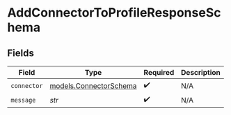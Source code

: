 # AddConnectorToProfileResponseSchema


## Fields

| Field                                                  | Type                                                   | Required                                               | Description                                            |
| ------------------------------------------------------ | ------------------------------------------------------ | ------------------------------------------------------ | ------------------------------------------------------ |
| `connector`                                            | [models.ConnectorSchema](../models/connectorschema.md) | :heavy_check_mark:                                     | N/A                                                    |
| `message`                                              | *str*                                                  | :heavy_check_mark:                                     | N/A                                                    |